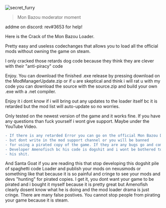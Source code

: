 ![secret_furry](https://i.imgur.com/B0MZsd3.png)
> Mon Bazou moderator moment

addme on discord: rev#3653
for help!

Here is the Crack of the Mon Bazou Loader.

Pretty easy and useless codechanges that allows you to load all the official mods without owning the game on steam.

I only cracked those retards dog code because they think they are clever with their "anti-piracy" code

Enjoy. You can download the finished .exe release by pressing download on the ModManagerUpdate.zip or if u are skeptical and think i will rat u with my code
you can download the source with the source.zip and build your own .exe with a .net compiler.

Enjoy it i dont know if i will bring out any updates to the loader itself bc it is retarded but the mod list will auto-update so no worries.

Only tested on the newest version of the game and it works fine. If you have any questions than fuck yourself i wont give support. Maybe under the YouTube Video.

```diff
- If there is any retarded Error you can go on the official Mon Bazou Discord and look at the flowchart
- but dont write in the mod support channel or you will be banned
- for using a pirated copy of the game. If they are any bugs go and complain at their retarded
- Developer Amenofisch bc his code is dogshit and i wont be bothered to fix
- his shit.
```
And Santa Goat if you are reading this that stop developing this dogshit pile of spaghetti code Loader and publish your mods on nexusmods or something like that because it is so painful and cringe to see your mods and devs "hunting" for pirated copies. I get it, you dont want your game to be pirated and i bought it myself because it is pretty great but Amenofish clearly dosent know what he is doing and the mod loader drama is just cringe. There are many false postives. You cannot stop people from pirating your game because it is steam. 


